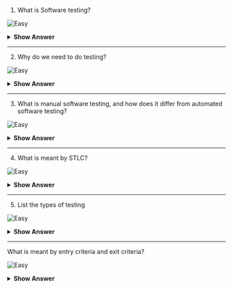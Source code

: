 1. What is Software testing?

![Easy](https://github.com/revaturelabs/interviewquestions/blob/dev/ComplexityTags/simple%20(2).svg)

<details>
<summary><b>Show Answer</b></summary>
<blockquote>

Software testing is the process of evaluating and verifying that a software product or application does what it is supposed to do.

</blockquote>
</details>
  
---

2. Why do we need to do testing?

![Easy](https://github.com/revaturelabs/interviewquestions/blob/dev/ComplexityTags/simple%20(2).svg)

<details>
<summary><b>Show Answer</b></summary>
<blockquote>

Some reasons:

- Since it discovers defects/bugs before the delivery to the client, which guarantees the high quality of the software.
- It makes the software more reliable and easy to use.
- Thoroughly tested software ensures reliable and high-performance software operation.

</blockquote>
</details>
  
---

3. What is manual software testing, and how does it differ from automated software testing?

![Easy](https://github.com/revaturelabs/interviewquestions/blob/dev/ComplexityTags/simple%20(2).svg)

<details>
<summary><b>Show Answer</b></summary>
<blockquote>

Manual software testing is a process where human testers manually run test cases, then generate the resulting test reports. With automation software testing, these functions are executed by automation tools such as test scripts and code. The tester takes the end user’s role to determine how well the app works.

</blockquote>
</details>
  
---


4. What is meant by STLC?

![Easy](https://github.com/revaturelabs/interviewquestions/blob/dev/ComplexityTags/simple%20(2).svg)

<details>
<summary><b>Show Answer</b></summary>
<blockquote>

- STLC stands Software Testing Life Cyle. 
- STLC defines a series of activities performed during testing to ensure the quality of the software.
  
<img src = "https://user-images.githubusercontent.com/70228962/195261473-9140741d-0315-405c-ac06-def823ea023d.png" height="300"/>
 
**6 Phases:**
  
1. **Requirement Analysis** - During this phase, feature requirements collected in the SDLC process are evaluated to identify testable aspects. If necessary, testing teams may need to consult with stakeholders to clarify requirements. These requirements can either be functional or non-functional, defining what a feature can do or it’s characteristics respectively.
2. **Test Planning** - This phase includes implementing and defining a test strategy in the testing plan and estimating the efforts and costs of the testing team. 
3. **Test Case Development** - During this phase, testers create test cases. Each test case defines test inputs for data, procedures, execution conditions, and anticipated results.
4. **Environment Setup** - 
5. **Test Execution** - 
6. **Test Closure** - 

</blockquote>
</details>
  
---

5. List the types of testing


![Easy](https://github.com/revaturelabs/interviewquestions/blob/dev/ComplexityTags/simple%20(2).svg)

<details>
<summary><b>Show Answer</b></summary>
<blockquote>
  
Software testing is generally classified into two main broad categories: functional testing and non-functional testing.

![image](https://user-images.githubusercontent.com/70228962/195307040-d274cee8-d794-49c9-9081-e552c24d3096.png)

<img src = "https://user-images.githubusercontent.com/70228962/195267678-4f17c0c7-71b7-4210-8ae9-7d1e4cc15af9.png" height = "300"/>

</blockquote>
</details>
  
---

What is meant by entry criteria and exit criteria?

![Easy](https://github.com/revaturelabs/interviewquestions/blob/dev/ComplexityTags/simple%20(2).svg)

<details>
<summary><b>Show Answer</b></summary>
<blockquote>
  
Entry Criteria: Entry Criteria are a set of conditions that need to be satisfied in order to begin the test.
Exit Criteria: Exit Criteria are a set of conditions that need to be satisfied in order to end the test.

What is the purpose of the test closure phase?
  
![Easy](https://github.com/revaturelabs/interviewquestions/blob/dev/ComplexityTags/simple%20(2).svg)

<details>
<summary><b>Show Answer</b></summary>
<blockquote>
  
Test closure activities have several purposes, such as to:

Make sure testing is completed.
Gather and submit test artifacts.
Hold retrospective meetings to review previous information and improve.

What is the difference between SDLC and STLC?

![Easy](https://github.com/revaturelabs/interviewquestions/blob/dev/ComplexityTags/simple%20(2).svg)

<details>
<summary><b>Show Answer</b></summary>
<blockquote> 
  
Software Development Life Cycle (SDLC) is a process of software development, presented as a set of sequential phases such as:

Planning
Analysis and Design
Implementation (Coding)
Testing
Deployment and Maintenance (in some sources called ‘Evolution,’ to emphasize the importance of Retrospective analysis and Lessons Learned practices which become a background for another software development cycle)
So it can be said that the Software Testing Life Cycle is a part of the Software Development Life Cycle, and represents testing activities held within it. A rule of thumb is to have a testing activity for every development activity, and to start it as early as possible. For instance, test design for each test level should start in parallel with the corresponding development activity.


What is white box testing with example?

White box testing techniques analyze the internal structures the used data structures, internal design, code structure and the working of the software rather than just the functionality as in black box testing. It is also called glass box testing or clear box testing or structural testing.

What is black box testing with example?
Image result for white box testing and black box testing
Black box testing can test specific functions or features of the software under test. For example, checking that it is possible to log in using correct user credentials, and not possible to log in using wrong credentials.


Which is “better” – white or black box testing?
Neither – they are both necessary and complementary. Early white box testing assures code functionality and makes later, higher level testing less time intensive. Thorough black box testing enhances end user experience. Systematic testing procedures, incorporating a variety of strategies and perspectives, result in a solid final product and a successful release.

What are the differences between white box and black box testing?
White box testing usually begins early in the development cycle. It is conducted at lower levels, and includes unit and integration testing. Black box testing is mainly higher level, as in system and acceptance testing, so implementation comes later in the development cycle.

 What is Verification and Validation in Software Testing?
Verification: It is a static analysis technique. Here, testing is done without executing the code. Examples include – Reviews, Inspection, and walkthrough.

Validation: It is a dynamic analysis technique where testing is done by executing the code. Examples include functional and non-functional testing techniques.

What is the difference between a feature and a bug?
A feature is a functionality intended to be useful to the user. A bug is a behavior, usually the result of an error or sloppy programming, that gets in the way of the features.

Difference between Bug and Defect
+-------------------------------------------------------+---------------------------------------------------------------------------------------------------------+
| BUG                                                   | DEFECT                                                                                                  |
+-------------------------------------------------------+---------------------------------------------------------------------------------------------------------+
| A bug is a deviation from the customer’s requirement. | The functionality of an application not working as per the customer’s requirement is known as a defect. |
+-------------------------------------------------------+---------------------------------------------------------------------------------------------------------+
| The bug is found by the testing team.                 | The defect is found by the development team.                                                            |
+-------------------------------------------------------+---------------------------------------------------------------------------------------------------------+
| Reason Behind Bug:                                    | Reason Behind Defect:                                                                                   |
|                                                       |                                                                                                         |
| Missing Coding                                        | Giving wrong input may lead to a defect.                                                                |
| Wrong Coding                                          | Any error in code may lead to a defect.                                                                 |
| Extra Coding                                          |                                                                                                         |
+-------------------------------------------------------+---------------------------------------------------------------------------------------------------------+


What is error, bug, defect anf failure?

A mistake made by a programmer during coding is called an error, an error found during the unit testing in the development phase is called a defect, an error found during the testing phase is called a bug and when an error is found at an end user’s end is called as the failure.

What is Defect/Bug Life Cycle in Software Testing?

The Defect Life Cycle is also known as Bug Life Cycle. It is a process in which bug goes through different stages in its entire life.
<img src = "https://user-images.githubusercontent.com/70228962/195288096-8cf86cdf-e93e-4da1-a7fe-7710ece088f6.png">

 How can you use the test pyramid model to reduce the number of bugs that make their way into production?
The test pyramid model is a way of thinking about the different types of tests that should be used when developing software. The idea is that there should be more low-level unit tests than higher-level integration tests. This is because unit tests can be run more quickly and cheaply, and they can be used to target specific parts of the code. By having more unit tests, you can find and fix bugs before they make their way into the integration tests and eventually into production.


Q3. What is Code Coverage?
Answer:

Code coverage is a metric that determines the number of lines of code validated successfully by a testing process, which helps to analyze how software is verified in depth.


Explain the states of Bug Lifecycle.

New: When the defect or bug is logged for the first time it is said as New.
Assigned: After the tester has logged a bug, his bug is being reviewed by the tester lead and then it is assigned to the corresponding developer team.
Open: Tester logs a bug in the Open state and it remains in the open state until the developer has performed some task on that bug.
Resolved/Fixed: When a developer has resolved the bug, i.e. now the application is producing the desired output for a particular issue, then the developer changes its status to Resolved/Fixed.
Verified/Closed: When a developer has changed the status to resolved/fixed then the tester now tests the issue at its end and if it’s fixed then he changes the status of the bug to ‘Verified/Close’.
Reopen: If a tester is able to reproduce the bug again i.e. the bug still exists even after fixing by the developer, it’s status is marked as Reopen.
Not a bug/Invalid: A bug can be marked as invalid or not a bug by the developer when the reported issue is as per the functionality but is logged due to misinterpretation.
Deferred: Usually when the bug is of minimal priority for the release and if there is lack of time, in that case, those minimal priority bugs are deferred to the next release.
Cannot Reproduce: If the developer is unable to reproduce the bug at its end by following the steps as mentioned in the issue.


 What is Automation testing?

Answer: Automation testing is a testing methodology where an automation tool is used to execute the test cases suite in order to increase test coverage as well as speed to test execution. Automation testing does not require any human intervention as it executes pre-scripted tests and is capable of reporting and comparing outcomes with previous test runs.

Repeatability, ease of use, accuracy, and greater consistency are some of the advantages of Automation testing.

Some automation testing tools are listed below:

Selenium
Tellurium
Watir
SoapUI

Accessibility Testing 
Accessibility testing is the practice of ensuring your mobile and web apps are working and usable for users without and with disabilities such as vision impairment, hearing disabilities, and other physical or cognitive conditions. 

Acceptance Testing 
Acceptance testing ensures that the end-user (customers) can achieve the goals set in the business requirements, which determines whether the software is acceptable for delivery or not. It is also known as user acceptance testing (UAT).  

Black Box Testing 
Black box testing involves testing against a system where the code and paths are invisible. 

End to End Testing 
End to end testing is a technique that tests the application’s workflow from beginning to end to make sure everything functions as expected. 

Functional Testing 
Functional testing checks an application, website, or system to ensure it’s doing exactly what it’s supposed to be doing. 

Interactive Testing 
Also known as manual testing, interactive testing enables testers to create and facilitate manual tests for those who do not use automation and collect results from external tests.  

Integration Testing 
Integration testing ensures that an entire, integrated system meets a set of requirements. It is performed in an integrated hardware and software environment to ensure that the entire system functions properly.  

Load Testing 
This type of non-functional software testing process determines how the software application behaves while being accessed by multiple users simultaneously. 

Non Functional Testing 
Non functional testing verifies the readiness of a system according to nonfunctional parameters (performance, accessibility, UX, etc.)  which are never addressed by functional testing. 

Performance Testing 
Performance testing examines the speed, stability, reliability, scalability, and resource usage of a software application under a specified workload. 

Regression Testing 
Software regression testing is performed to determine if code modifications break an application or consume resources. 

Sanity Testing 
Performed after bug fixes, sanity testing determines that the bugs are fixed and that no further issues are introduced to these changes.  

Security Testing 
Security testing unveils the vulnerabilities of the system to ensure that the software system and application are free from any threats or risks. These tests aim to find any potential flaws and weaknesses in the software system that could lead to a loss of data, revenue, or reputation per employees or outsides of a company. 

Single User Performance Testing 
Single user performance testing checks that the application under test performs fine according to specified threshold without any system load. This benchmark can be then used to define a realistic threshold when the system is under load.  

Smoke Testing 
This type of software testing validates the stability of a software application, it is performed on the initial software build to ensure that the critical functions of the program are working. 

Stress Testing 
Stress testing is a software testing activity that tests beyond normal operational capacity to test the results. 

Unit Testing 
Unit testing is the process of checking small pieces of code to ensure that the individual parts of a program work properly on their own, speeding up testing strategies and reducing wasted tests. 

White Box Testing 
White box testing involves testing the product's underlying structure, architecture, and code to validate input-output flow and enhance design, usability, and security. 

What is the order of testing?
There are four main stages of testing that need to be completed before a program can be cleared for use: unit testing, integration testing, system testing, and acceptance testing.

![image](https://user-images.githubusercontent.com/70228962/195306718-fbe82030-08e1-4ac8-9f85-0d6042feb5a4.png)

What is Test Documentation?
Test documentation is documentation of artifacts created before or during the testing of software. It helps the testing team to estimate testing effort needed, test coverage, resource tracking, execution progress, etc


